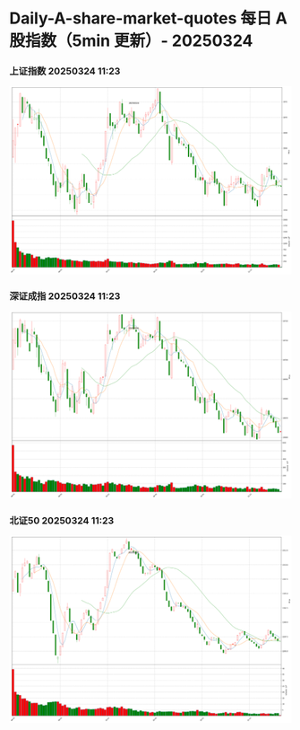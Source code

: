 
# Daily-A-share-market-quotes 每日 A 股指数（5min 更新）- 20250324

### 上证指数 20250324 11:23
![](./fig/2025/3/20250324-sh000001.png)

### 深证成指 20250324 11:23
![](./fig/2025/3/20250324-sz399001.png)

### 北证50 20250324 11:23
![](./fig/2025/3/20250324-bj899050.png)
